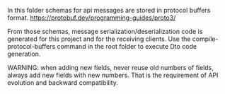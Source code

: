 In this folder schemas for api messages are stored in protocol buffers format.
https://protobuf.dev/programming-guides/proto3/

From those schemas, message serialization/deserialization code is generated for this project and for the receiving clients.
Use the compile-protocol-buffers command in the root folder to execute Dto code generation.

WARNING: when adding new fields, never reuse old numbers of fields, always add new fields with new numbers.
That is the requirement of API evolution and backward compatibility.
